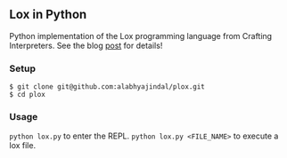 ## Lox in Python

Python implementation of the Lox programming language from Crafting Interpreters. See the blog [post](https://alabhyajindal.com/plox/) for details!

### Setup

```console
$ git clone git@github.com:alabhyajindal/plox.git
$ cd plox
```

### Usage

`python lox.py` to enter the REPL. `python lox.py <FILE_NAME>` to execute a lox file.
